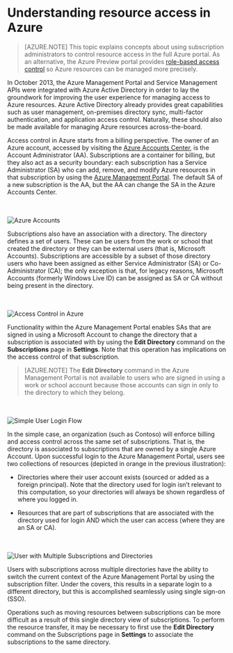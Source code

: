 <properties 
                pageTitle="Understanding resource access in Azure?" 
                description="This topic explains concepts about using subscription administrators to control resource access in the full Azure portal." 
                services="active-directory" 
                documentationCenter="" 
                authors="markusvi" 
                manager="stevenpo" 
                editor=""/>

<tags 
                ms.service="active-directory" 
                ms.workload="identity" 
                ms.tgt_pltfrm="na" 
                ms.devlang="na" 
                ms.topic="article" 
                ms.date="10/30/2015" 
                ms.author="markusvi"/>


# Understanding resource access in Azure


> [AZURE.NOTE] This topic explains concepts about using subscription administrators to control resource access in the full Azure portal. As an alternative, the Azure Preview portal provides [role-based access control](role-based-access-control-configure.md) so Azure resources can be managed more precisely. 

In October 2013, the Azure Management Portal and Service Management APIs were integrated with Azure Active Directory in order to lay the groundwork for improving the user experience for managing access to Azure resources. Azure Active Directory already provides great capabilities such as user management, on-premises directory sync, multi-factor authentication, and application access control. Naturally, these should also be made available for managing Azure resources across-the-board.

Access control in Azure starts from a billing perspective. The owner of an Azure account, accessed by visiting the  [Azure Accounts Center](https://account.windowsazure.com/subscriptions), is the Account Administrator (AA). Subscriptions are a container for billing, but they also act as a security boundary: each subscription has a Service Administrator (SA) who can add, remove, and modify Azure resources in that subscription by using the [Azure Management Portal](https://manage.windowsazure.com/). The default SA of a new subscription is the AA, but the AA can change the SA in the Azure Accounts Center.
 
<br><br>![Azure Accounts][1]

Subscriptions also have an association with a directory. The directory defines a set of users. These can be users from the work or school that created the directory or they can be external users (that is, Microsoft Accounts). Subscriptions are accessible by a subset of those directory users who have been assigned as either Service Administrator (SA) or Co-Administrator (CA); the only exception is that, for legacy reasons, Microsoft Accounts (formerly Windows Live ID) can be assigned as SA or CA without being present in the directory.

<br><br>![Access Control in Azure][2]

 
Functionality within the Azure Management Portal enables SAs that are signed in using a Microsoft Account to change the directory that a subscription is associated with by using the **Edit Directory** command on the **Subscriptions** page in **Settings**. Note that this operation has implications on the access control of that subscription.



> [AZURE.NOTE] The **Edit Directory** command in the Azure Management Portal is not available to users who are signed in using a work or school account because those accounts can sign in only to the directory to which they belong.

<br><br>![Simple User Login Flow][3]

In the simple case, an organization (such as Contoso) will enforce billing and access control across the same set of subscriptions. That is, the directory is associated to subscriptions that are owned by a single Azure Account. Upon successful login to the Azure Management Portal, users see two collections of resources (depicted in orange in the previous illustration):


- Directories where their user account exists (sourced or added as a foreign principal). Note that the directory used for login isn’t relevant to this computation, so your directories will always be shown regardless of where you logged in.

- Resources that are part of subscriptions that are associated with the directory used for login AND which the user can access (where they are an SA or CA).


<br><br>![User with Multiple Subscriptions and Directories][4]


Users with subscriptions across multiple directories have the ability to switch the current context of the Azure Management Portal by using the subscription filter. Under the covers, this results in a separate login to a different directory, but this is accomplished seamlessly using single sign-on (SSO). 

Operations such as moving resources between subscriptions can be more difficult as a result of this single directory view of subscriptions. To perform the resource transfer, it may be necessary to first use the **Edit Directory** command on the Subscriptions page in **Settings** to associate the subscriptions to the same directory. 



<!--Image references-->
[1]: ./media/active-directory-understanding-resource-access/IC707931.png
[2]: ./media/active-directory-understanding-resource-access/IC707932.png
[3]: ./media/active-directory-understanding-resource-access/IC707933.png
[4]: ./media/active-directory-understanding-resource-access/IC707934.png



<!--HONumber=Mar16_HO4-->


